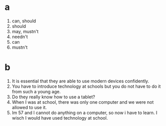 # a
1. can, should
2. should
3. may, mustn't
4. needn't
5. can
6. mustn't

# b
1. It is essential that they are able to use modern devices confidently.
2. You have to introduce technology at schools but you do not have to do it from such a young age.
3. Do they really know how to use a tablet?
4. When I was at school, there was only one computer and we were not allowed to use it.
5. Im 57 and I cannot do anything on a computer, so now i have to learn. I wisch I would have used technology at school.
